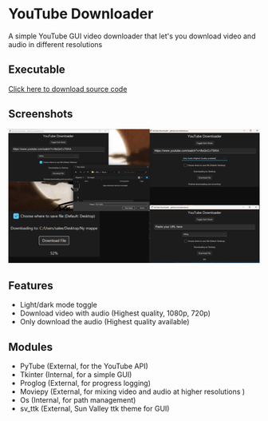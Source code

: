 
# YouTube Downloader

A simple YouTube GUI video downloader that let's you download video and audio in different resolutions

## Executable

[Click here to download source code](https://github.com/saleemtoure/youtube-downloader/archive/refs/tags/v0.1.zip)


## Screenshots

![Screenshots](https://github.com/saleemtoure/youtube-downloader/blob/main/screenshots.png)

## Features

- Light/dark mode toggle
- Download video with audio (Highest quality, 1080p, 720p)
- Only download the audio (Highest quality available)


## Modules

- PyTube (External, for the YouTube API)
- Tkinter (Internal, for a simple GUI)
- Proglog (External, for progress logging)
- Moviepy (External, for mixing video and audio at higher resolutions )
- Os (Internal, for path management)
- sv_ttk (External, Sun Valley ttk theme for GUI)
